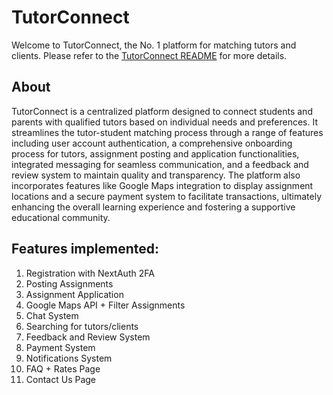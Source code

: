 # TutorConnect
Welcome to TutorConnect, the No. 1 platform for matching tutors and clients.
Please refer to the [TutorConnect README](https://docs.google.com/document/d/1rj6MWFLKFyx1OSHklbfvJHT1SNxgvtb6uzkBuf5D2Jo/edit?usp=sharing) for more details. 

## About
TutorConnect is a centralized platform designed to connect students and parents with qualified tutors based on individual needs and preferences. It streamlines the tutor-student matching process through a range of features including user account authentication, a comprehensive onboarding process for tutors, assignment posting and application functionalities, integrated messaging for seamless communication, and a feedback and review system to maintain quality and transparency. The platform also incorporates features like Google Maps integration to display assignment locations and a secure payment system to facilitate transactions, ultimately enhancing the overall learning experience and fostering a supportive educational community.

## Features implemented:
1. Registration with NextAuth 2FA
2. Posting Assignments
3. Assignment Application
4. Google Maps API + Filter Assignments
5. Chat System
6. Searching for tutors/clients
7. Feedback and Review System
8. Payment System
9. Notifications System
10. FAQ + Rates Page
11. Contact Us Page